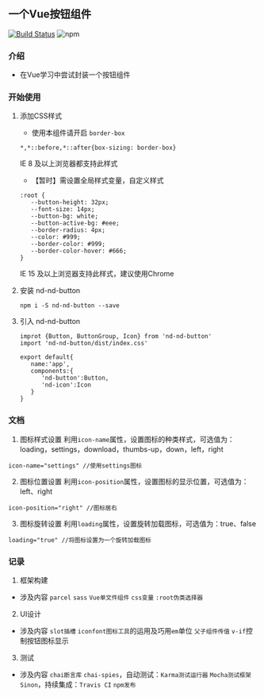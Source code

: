 ## 一个Vue按钮组件 

[![Build Status](https://www.travis-ci.org/NorthwesternDirector/button-component.svg?branch=master)](https://www.travis-ci.org/NorthwesternDirector/button-component)
![npm](https://img.shields.io/npm/dw/button-component)

### 介绍
- 在Vue学习中尝试封装一个按钮组件

### 开始使用
1. 添加CSS样式
   * 使用本组件请开启 `border-box`
   ```
   *,*::before,*::after{box-sizing: border-box}
   ```
   IE 8 及以上浏览器都支持此样式
   * 【暂时】需设置全局样式变量，自定义样式
   ```
   :root {
      --button-height: 32px;
      --font-size: 14px;
      --button-bg: white;
      --button-active-bg: #eee;
      --border-radius: 4px;
      --color: #999;
      --border-color: #999;
      --border-color-hover: #666;
   }
   ```
   IE 15 及以上浏览器支持此样式，建议使用Chrome

2. 安装 nd-nd-button
   ```
   npm i -S nd-nd-button --save
   ```
3. 引入 nd-nd-button
   ```
   improt {Button, ButtonGroup, Icon} from 'nd-nd-button'
   import 'nd-nd-button/dist/index.css'

   export default{
      name:'app',
      components:{
         'nd-button':Button,
         'nd-icon':Icon
      }
   }
   ```

 ### 文档
 1. 图标样式设置
 利用`icon-name`属性，设置图标的种类样式，可选值为：loading，settings，download，thumbs-up，down，left，right 
 ```
 icon-name="settings" //使用settings图标
 ```
 2. 图标位置设置
 利用`icon-position`属性，设置图标的显示位置，可选值为：left、right
 ```
 icon-position="right" //图标居右
 ```
 3. 图标旋转设置
 利用`loading`属性，设置旋转加载图标，可选值为：true、false
 ```
 loading="true" //将图标设置为一个旋转加载图标
 ```

### 记录
1. 框架构建
- 涉及内容 `parcel` `sass` `Vue单文件组件` `css变量` `:root伪类选择器` 
2. UI设计
- 涉及内容 `slot插槽` `iconfont图标工具`的运用及巧用`em`单位 `父子组件传值` `v-if`控制按钮图标显示
3. 测试
- 涉及内容 `chai断言库` `chai-spies`，自动测试：`Karma测试运行器` `Mocha测试框架` `Sinon`，持续集成：`Travis CI` `npm发布`